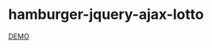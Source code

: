 # hamburger-jquery-ajax-lotto
<a href="https://wkra.github.io/hamburger-jquery-ajax-lotto/">DEMO</a>
